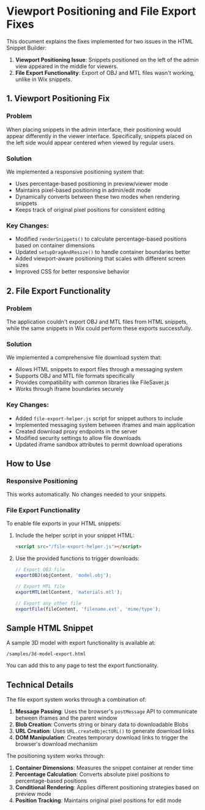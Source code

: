 # Viewport Positioning and File Export Fixes

This document explains the fixes implemented for two issues in the HTML Snippet Builder:

1. **Viewport Positioning Issue**: Snippets positioned on the left of the admin view appeared in the middle for viewers.
2. **File Export Functionality**: Export of OBJ and MTL files wasn't working, unlike in Wix snippets.

## 1. Viewport Positioning Fix

### Problem
When placing snippets in the admin interface, their positioning would appear differently in the viewer interface. Specifically, snippets placed on the left side would appear centered when viewed by regular users.

### Solution
We implemented a responsive positioning system that:

- Uses percentage-based positioning in preview/viewer mode
- Maintains pixel-based positioning in admin/edit mode
- Dynamically converts between these two modes when rendering snippets
- Keeps track of original pixel positions for consistent editing

### Key Changes:
- Modified `renderSnippets()` to calculate percentage-based positions based on container dimensions
- Updated `setupDragAndResize()` to handle container boundaries better
- Added viewport-aware positioning that scales with different screen sizes
- Improved CSS for better responsive behavior

## 2. File Export Functionality

### Problem
The application couldn't export OBJ and MTL files from HTML snippets, while the same snippets in Wix could perform these exports successfully.

### Solution
We implemented a comprehensive file download system that:

- Allows HTML snippets to export files through a messaging system
- Supports OBJ and MTL file formats specifically
- Provides compatibility with common libraries like FileSaver.js
- Works through iframe boundaries securely

### Key Changes:
- Added `file-export-helper.js` script for snippet authors to include
- Implemented messaging system between iframes and main application
- Created download proxy endpoints in the server
- Modified security settings to allow file downloads
- Updated iframe sandbox attributes to permit download operations

## How to Use

### Responsive Positioning
This works automatically. No changes needed to your snippets.

### File Export Functionality
To enable file exports in your HTML snippets:

1. Include the helper script in your snippet HTML:
   ```html
   <script src="/file-export-helper.js"></script>
   ```

2. Use the provided functions to trigger downloads:
   ```javascript
   // Export OBJ file
   exportOBJ(objContent, 'model.obj');
   
   // Export MTL file
   exportMTL(mtlContent, 'materials.mtl');
   
   // Export any other file
   exportFile(fileContent, 'filename.ext', 'mime/type');
   ```

## Sample HTML Snippet
A sample 3D model with export functionality is available at:
```
/samples/3d-model-export.html
```

You can add this to any page to test the export functionality.

## Technical Details

The file export system works through a combination of:

1. **Message Passing**: Uses the browser's `postMessage` API to communicate between iframes and the parent window
2. **Blob Creation**: Converts string or binary data to downloadable Blobs
3. **URL Creation**: Uses `URL.createObjectURL()` to generate download links
4. **DOM Manipulation**: Creates temporary download links to trigger the browser's download mechanism

The positioning system works through:

1. **Container Dimensions**: Measures the snippet container at render time
2. **Percentage Calculation**: Converts absolute pixel positions to percentage-based positions
3. **Conditional Rendering**: Applies different positioning strategies based on preview mode
4. **Position Tracking**: Maintains original pixel positions for edit mode 